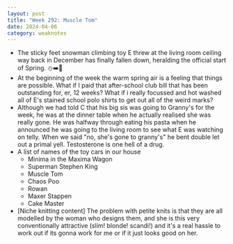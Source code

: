 ```yaml
---
layout: post
title: "Week 292: Muscle Tom"
date: 2024-04-06
category: weaknotes
---
```

* The sticky feet snowman climbing toy E threw at the living room ceiling way back in December has finally fallen down, heralding the official start of Spring. ⛄️➡️🌷
* At the beginning of the week the warm spring air is a feeling that things are possible. What if I paid that after-school club bill that has been outstanding for, er, 12 weeks? What if i really focussed and hot washed all of E's stained school polo shirts to get out all of the weird marks?
* Although we had told C that his big sis was going to Granny's for the week, he was at the dinner table when he actually realised she was really gone. He was halfway through eating his pasta when he announced he was going to the living room to see what E was watching on telly. When we said "no, she's gone to granny's" he bent double let out a primal yell. Testosterone is one hell of a drug.
* A list of names of the toy cars in our house
  * Minima in the Maxima Wagon
  * Superman Stephen King
  * Muscle Tom
  * Chaos Poo
  * Rowan
  * Maxer Stappen
  * Cake Master
* [Niche knitting content] The problem with petite knits is that they are all modelled by the woman who designs them, and she is this very conventionally attractive (slim! blonde! scandi!) and it's a real hassle to work out if its gonna work for me or if it just looks good on her.
